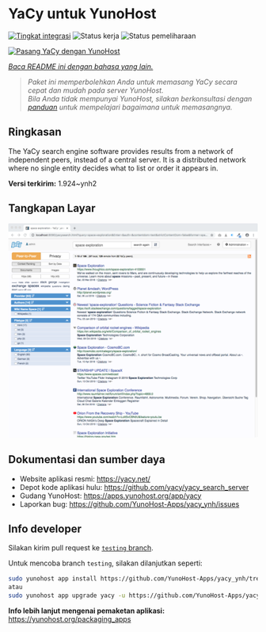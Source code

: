 <!--
N.B.: README ini dibuat secara otomatis oleh <https://github.com/YunoHost/apps/tree/master/tools/readme_generator>
Ini TIDAK boleh diedit dengan tangan.
-->

# YaCy untuk YunoHost

[![Tingkat integrasi](https://apps.yunohost.org/badge/integration/yacy)](https://ci-apps.yunohost.org/ci/apps/yacy/)
![Status kerja](https://apps.yunohost.org/badge/state/yacy)
![Status pemeliharaan](https://apps.yunohost.org/badge/maintained/yacy)

[![Pasang YaCy dengan YunoHost](https://install-app.yunohost.org/install-with-yunohost.svg)](https://install-app.yunohost.org/?app=yacy)

*[Baca README ini dengan bahasa yang lain.](./ALL_README.md)*

> *Paket ini memperbolehkan Anda untuk memasang YaCy secara cepat dan mudah pada server YunoHost.*  
> *Bila Anda tidak mempunyai YunoHost, silakan berkonsultasi dengan [panduan](https://yunohost.org/install) untuk mempelajari bagaimana untuk memasangnya.*

## Ringkasan

The YaCy search engine software provides results from a network of independent peers, instead of a central server.
It is a distributed network where no single entity decides what to list or order it appears in.


**Versi terkirim:** 1.924~ynh2

## Tangkapan Layar

![Tangkapan Layar pada YaCy](./doc/screenshots/screenshot01.png)

## Dokumentasi dan sumber daya

- Website aplikasi resmi: <https://yacy.net/>
- Depot kode aplikasi hulu: <https://github.com/yacy/yacy_search_server>
- Gudang YunoHost: <https://apps.yunohost.org/app/yacy>
- Laporkan bug: <https://github.com/YunoHost-Apps/yacy_ynh/issues>

## Info developer

Silakan kirim pull request ke [`testing` branch](https://github.com/YunoHost-Apps/yacy_ynh/tree/testing).

Untuk mencoba branch `testing`, silakan dilanjutkan seperti:

```bash
sudo yunohost app install https://github.com/YunoHost-Apps/yacy_ynh/tree/testing --debug
atau
sudo yunohost app upgrade yacy -u https://github.com/YunoHost-Apps/yacy_ynh/tree/testing --debug
```

**Info lebih lanjut mengenai pemaketan aplikasi:** <https://yunohost.org/packaging_apps>
